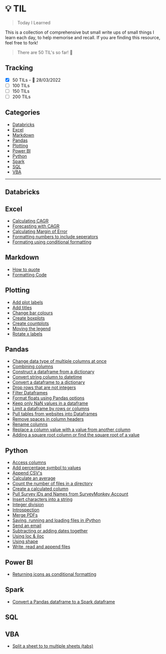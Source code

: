 # :bulb: TIL

> Today I Learned

This is a collection of comprehensive but small write ups of small things I learn each day, to help memorise and recall. If you are finding this resource, feel free to fork!

> There are 50 TIL's so far! :confetti_ball:

## Tracking

- [x] 50 TILs - :calendar: 28/03/2022
- [ ] 100 TILs
- [ ] 150 TILs
- [ ] 200 TILs

## Categories

- [Databricks](#databricks)
- [Excel](#excel)
- [Markdown](#markdown)
- [Pandas](#pandas)
- [Plotting](#plotting)
- [Power BI](#power-bi)
- [Python](#python)
- [Spark](#spark)
- [SQL](#sql)
- [VBA](#vba)

---

## Databricks

## Excel

- [Calculating CAGR](Excel/calculating_cagr.md)
- [Forecasting with CAGR](Excel/forecasting_with_cagr.md)
- [Calculating Margin of Error](/Excel/calculating_margin_of_error.md)
- [Formatting numbers to include seperators](Excel/formatting_numbers.md)
- [Formating using conditional formatting](Excel/conditional_formatting_row.md)

## Markdown

- [How to quote](Markdown/quote.md)
- [Formatting Code](Markdown/formatting_code.md)

## Plotting

- [Add plot labels](/Plotting/add_bar_labels.md)
- [Add titles](/Plotting/add_titles.md)
- [Change bar colours](/Plotting/colors.md)
- [Create boxplots](/Plotting/create_boxplots.md)
- [Create countplots](/Plotting/create_countplot.md)
- [Moving the legend](/Plotting/moving_legend.md)
- [Rotate x labels](/Plotting/rotate_xlabels.md)

## Pandas

- [Change data type of multiple columns at once](Pandas/change_data_type_multiple_columns.md)
- [Combining columns](Pandas/combining_columns.md)
- [Construct a dataframe from a dictionary](Pandas/construct_dataframe_from_dictionary.md)
- [Convert string column to datetime](Pandas/convert_column_to_datetime.md)
- [Convert a dataframe to a dictionary](Pandas/convert_dataframe_to_dict.md)
- [Drop rows that are not integers](Pandas/drop_rows_not_integers.md)
- [Filter Dataframes](Pandas/filter_dataframe.md)
- [Format floats using Pandas options](Pandas/float_display_format.md)
- [Keep only NaN values in a dataframe](Pandas/keep_only_nan_values.md)
- [Limit a dataframe by rows or columns](Pandas/restrict_dataframe_by_rows_columns.md)
- [Pull tables from websites into Dataframes](Pandas/pull_table_from_webpage.md)
- [Remove spaces in column headers](Pandas/remove_spaces_from_columns.md)
- [Rename columns](Pandas/rename_columns.md)
- [Replace a column value with a value from another column](Pandas/replace_value_with_value_from_column.md)
- [Adding a square root column or find the square root of a value](/Pandas/square_root.md)

## Python

- [Access columns](Python/access_columns.md)
- [Add percentage symbol to values](Python/add_percentage_symbol.md)
- [Append CSV's](Python/append_csvs.md)
- [Calculate an average](Python/calculate_average.md)
- [Count the number of files in a directory](Python/count_files_in_directory.md)
- [Create a calculated column](Python/create_a_calculate_column.md)
- [Pull Survey IDs and Names from SurveyMonkey Account](Python/get_surveys_from_surveymonkey.md)
- [Insert characters into a string](Python/insert_characters_into_string.md)
- [Integer division](Python/integer_division.md)
- [Introspection](Python/introspection.md)
- [Merge PDFs](Python/merge_pdfs.md)
- [Saving, running and loading files in iPython](Python/save_files_ipython.md)
- [Send an email](Python/send_email.md)
- [Subtracting or adding dates together](Python/subtracting_or_adding_dates.md)
- [Using loc & iloc](Python/using_loc.md)
- [Using shape](Python/dataframe_shape.md)
- [Write, read and append files](Python/write_and_read_files.md)

## Power BI

- [Returning icons as conditional formatting](PowerBI/returning_icons.md)

## Spark

- [Convert a Pandas dataframe to a Spark dataframe](Spark/convert_pandas_to_spark.md)

## SQL

## VBA

- [Split a sheet to to multiple sheets (tabs)](VBA/split_sheet_to_multiple.md)

